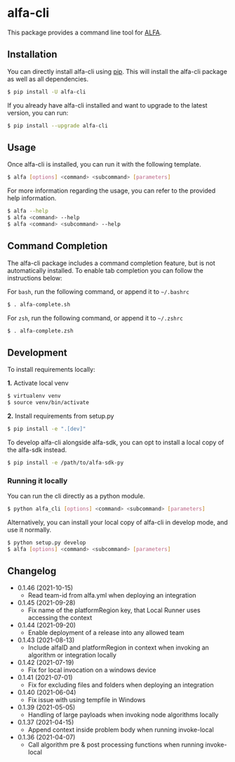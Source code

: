 # alfa-cli

This package provides a command line tool for [ALFA](https://widgetbrain.com/product/).

## Installation

You can directly install alfa-cli using [pip](http://www.pip-installer.org/en/latest/). This will install the alfa-cli package as well as all dependencies.

```sh
$ pip install -U alfa-cli
```

If you already have alfa-cli installed and want to upgrade to the latest version, you can run:

```sh
$ pip install --upgrade alfa-cli
```

## Usage

Once alfa-cli is installed, you can run it with the following template.

```sh
$ alfa [options] <command> <subcommand> [parameters]
```

For more information regarding the usage, you can refer to the provided help information.

```sh
$ alfa --help
$ alfa <command> --help
$ alfa <command> <subcommand> --help
```

## Command Completion

The alfa-cli package includes a command completion feature, but is not automatically installed.
To enable tab completion you can follow the instructions below:

For `bash`, run the following command, or append it to `~/.bashrc`

```sh
$ . alfa-complete.sh
```

For `zsh`, run the following command, or append it to `~/.zshrc`

```sh
$ . alfa-complete.zsh
```

## Development

To install requirements locally:

**1.** Activate local venv

```sh
$ virtualenv venv
$ source venv/bin/activate
```

**2.** Install requirements from setup.py

```sh
$ pip install -e ".[dev]"
```

To develop alfa-cli alongside alfa-sdk, you can opt to install a local copy of the alfa-sdk instead.

```sh
$ pip install -e /path/to/alfa-sdk-py
```

### Running it locally

You can run the cli directly as a python module.

```sh
$ python alfa_cli [options] <command> <subcommand> [parameters]
```

Alternatively, you can install your local copy of alfa-cli in develop mode, and use it normally.

```sh
$ python setup.py develop
$ alfa [options] <command> <subcommand> [parameters]
```

## Changelog
- 0.1.46 (2021-10-15)
  - Read team-id from alfa.yml when deploying an integration
- 0.1.45 (2021-09-28)
  - Fix name of the platformRegion key, that Local Runner uses accessing the context
- 0.1.44 (2021-09-20)
  - Enable deployment of a release into any allowed team
- 0.1.43 (2021-08-13)
  - Include alfaID and platformRegion in context when invoking an algorithm or integration locally
- 0.1.42 (2021-07-19)
  - Fix for local invocation on a windows device
- 0.1.41 (2021-07-01)
  - Fix for excluding files and folders when deploying an integration
- 0.1.40 (2021-06-04)
  - Fix issue with using tempfile in Windows
- 0.1.39 (2021-05-05)
  - Handling of large payloads when invoking node algorithms locally
- 0.1.37 (2021-04-15)
  - Append context inside problem body when running invoke-local
- 0.1.36 (2021-04-07)
  - Call algorithm pre & post processing functions when running invoke-local
